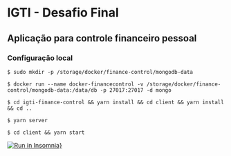 # IGTI - Desafio Final
## Aplicação para controle financeiro pessoal

### Configuração local

    $ sudo mkdir -p /storage/docker/finance-control/mongodb-data

    $ docker run --name docker-financecontrol -v /storage/docker/finance-control/mongodb-data:/data/db -p 27017:27017 -d mongo

    $ cd igti-finance-control && yarn install && cd client && yarn install && cd ..

    $ yarn server

    $ cd client && yarn start

[![Run in Insomnia}](https://insomnia.rest/images/run.svg)](https://insomnia.rest/run/?label=IGTI%20Finance%20Control&uri=https%3A%2F%2Fgist.githubusercontent.com%2FGabrielCC163%2Fabeef35f15a0f3c17fe6acc72d33786e%2Fraw%2Feb1fe49078ff37c7d30c538146e34da3c85ab16b%2Figti_finance_control_requests.json)